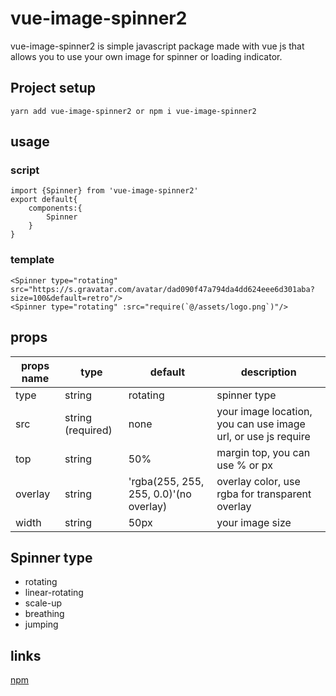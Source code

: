 # vue-image-spinner2
vue-image-spinner2 is simple javascript package made with vue js that allows you to use your own image for spinner or loading indicator.

## Project setup
```
yarn add vue-image-spinner2 or npm i vue-image-spinner2
```
## usage
### script
````
import {Spinner} from 'vue-image-spinner2'
export default{
    components:{
        Spinner
    }
}
````

### template
````
<Spinner type="rotating" src="https://s.gravatar.com/avatar/dad090f47a794da4dd624eee6d301aba?size=100&default=retro"/>
<Spinner type="rotating" :src="require(`@/assets/logo.png`)"/>
````


## props

props name  | type | default | description
------------ | ------------ | ------------ | ------------
type  | string | rotating | spinner type
src  | string (required) | none | your image location, you can use image url, or use js require
top  | string | 50% | margin top, you can use % or px
overlay  | string | 'rgba(255, 255, 255, 0.0)'(no overlay) | overlay color, use rgba for transparent overlay
width  | string | 50px | your image size

## Spinner type

- rotating
- linear-rotating
- scale-up
- breathing
- jumping


## links
[npm](https://www.npmjs.com/package/vue-image-spinner)